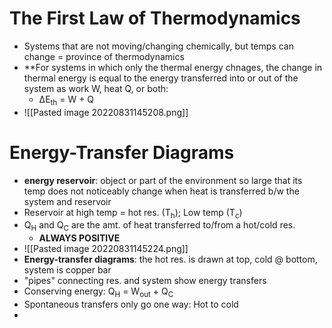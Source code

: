 # The First Law of Thermodynamics
- Systems that are not moving/changing chemically, but temps can change = province of thermodynamics
- **For systems in which only the thermal energy chnages, the change in thermal energy is equal to the energy transferred into or out of the system as work W, heat Q, or both:
	- ΔE<sub>th</sub> = W + Q
- ![[Pasted image 20220831145208.png]]


# Energy-Transfer Diagrams
- **energy reservoir**: object or part of the environment so large that its temp does not noticeably change when heat is transferred b/w the system and reservoir
- Reservoir at high temp = hot res.  (T<sub>h</sub>); Low temp (T<sub>c</sub>)
- Q<sub>H</sub> and Q<sub>C</sub> are the amt. of heat transferred to/from a hot/cold res.
	- **ALWAYS POSITIVE**
- ![[Pasted image 20220831145224.png]]
- **Energy-transfer diagrams**: the hot res. is drawn at top, cold @ bottom, system is copper bar
- "pipes" connecting res. and system show energy transfers
- Conserving energy: Q<sub>H</sub> = W<sub>out</sub> + Q<sub>C</sub>
- Spontaneous transfers only go one way: Hot to cold
- 